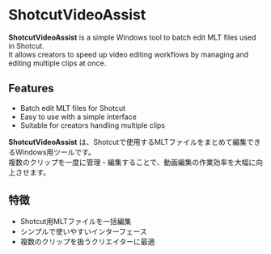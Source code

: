 # ShotcutVideoAssist

**ShotcutVideoAssist** is a simple Windows tool to batch edit MLT files used in Shotcut.  
It allows creators to speed up video editing workflows by managing and editing multiple clips at once.

## Features
- Batch edit MLT files for Shotcut
- Easy to use with a simple interface
- Suitable for creators handling multiple clips

**ShotcutVideoAssist** は、Shotcutで使用するMLTファイルをまとめて編集できるWindows用ツールです。  
複数のクリップを一度に管理・編集することで、動画編集の作業効率を大幅に向上させます。

## 特徴
- Shotcut用MLTファイルを一括編集
- シンプルで使いやすいインターフェース
- 複数のクリップを扱うクリエイターに最適
